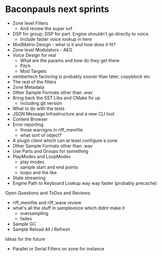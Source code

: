 # Baconpauls next sprints

- Zone level Filters  
  - And review the super svf
- DSP for group; DSP for part. Engine shouldn't go directly to voice.
    - Include faster voice lookup in here
- ModMatrix Design - what is it and how does it fit?
- Zone level Modulators - AEG
- Voice Design for real
    - What are the params and how do they get there
    - Pitch
    - Mod Targets
- vembertech factoring is probably sooner than later; copyblock etc
- The rest of the filters
- Zone Metadata
- Other Sample Formats other than .wav
- Bring back the SST Libs and CMake fix up
  - including git version 
- What to do with the tests
- JSON Message Infrastructure and a new CLI tool
- Content Browser
- Error reporting
   - those warnigns in riff_memfile
   - what sort of object?
- A plugin client which can at least configure a zone
- Other Sample Formats other than .wav
- Use Parts and Groups for something
- PlayModes and LoopModes
  - play modes
  - sample start and end points
  - loops and the like  
- State streaming
- Engine Path to Keyboard Lookup way way faster (probably precache)

Open Questions and ToDos and Reviews:
- riff_memfile and riff_wave review
- what's all the stuff in samplevoice which didnt make it
   - oversampling
   - fades
- Sample GC
- Sample Reload All / Refresh

Ideas for the future
- Parallel or Serial Filters on zone for instance
